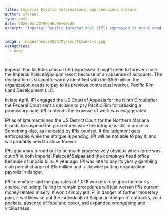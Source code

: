```yaml
---
title: Imperial Pacific International apprehensions closure
author: xforeal 
type: post
date: 2020-05-25T00:00:00+00:00
excerpt: 'Imperial Pacific International (IPI) expressed it might need to forever close the Imperial Palaceâ§Saipan resort because of an absence of finances '


image : images/news/2020/05/CourtCase-1-1.jpg
categories:
  - news

---
```

Imperial Pacific International (IPI) expressed it might need to forever close the Imperial Palaceâ§Saipan resort because of an absence of accounts. The declaration is straightforwardly identified with the $5.6 million the organization needs to pay to its previous contractual worker, Pacific Rim Land Development LLC. 

In late April, IPI engaged the US Court of Appeals for the Ninth Circuitafter the Federal Court sent a decision to pay Pacific Rim for breaking a promissory note. IPI contends the expense of work was exaggerated. 

IPI as of late mentioned the US District Court for the Northern Mariana Islands to suspend the procedures while the intrigue is still in process. Something else, as indicated by IPIs counsel, If the judgment gets enforceable while the intrigue is pending, IPI will be not able to pay it, and will probably need to close forever. 

IPIs quandary turned out to be much progressively obvious when force was cut off in both Imperial Palaceâ§Saipan and the companys head office because of unpaid bills. A year ago, IPI was late to pay its yearly gambling club permit charge of $15 million and is likewise putting organization payrolls in danger. 

IPI committee said the pay rates of 1,066 workers rely upon the courts choice, including: Failing to remain procedures will just worsen IPIs current money related misery. It won&#8217;t simply put IPI in danger of further monetary pain, it will likewise put the individuals of Saipan in danger of cutbacks, void pockets, absence of food and cover, and expanded wrongdoing and viciousness.